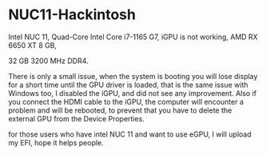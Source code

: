 # NUC11-Hackintosh
 
Intel NUC 11, Quad-Core Intel Core i7-1165 G7,
iGPU is not working,
AMD RX 6650 XT 8 GB,

32 GB 3200 MHz DDR4.

 

There is only a small issue, when the system is booting you will lose display for a short time until the GPU driver is loaded, that is the same issue with Windows too, I disabled the iGPU, and did not see any improvement.
Also if you connect the HDMI cable to the iGPU, the computer will encounter a problem and will be rebooted, to prevent that you have to delete the external GPU from the Device Properties.

for those users who have intel NUC 11 and want to use eGPU, I will upload my EFI, hope it helps people.
